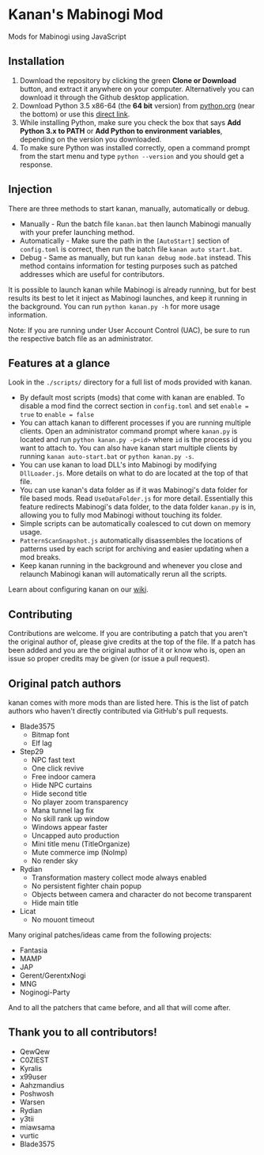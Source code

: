 # Kanan's Mabinogi Mod
Mods for Mabinogi using JavaScript

## Installation
1. Download the repository by clicking the green **Clone or Download** button, and extract it anywhere on your computer. Alternatively you can download it through the Github desktop application.
2. Download Python 3.5 x86-64 (the **64 bit** version) from
[python.org](https://www.python.org/downloads/release/python-352/) (near the bottom) or use this [direct link](https://www.python.org/ftp/python/3.5.2/python-3.5.2-amd64.exe).
3. While installing Python, make sure you check the box that says **Add Python 3.x to
PATH** or **Add Python to environment variables**, depending on the version you downloaded.
4. To make sure Python was installed correctly, open a command prompt from the start menu and type
`python --version` and you should get a response.

## Injection
There are three methods to start kanan, manually, automatically or debug.
* Manually -  Run the batch file `kanan.bat` then launch Mabinogi manually with your prefer launching method. 
* Automatically - Make sure the path in the `[AutoStart]` section of `config.toml` is correct, then run the batch file `kanan auto start.bat`.
* Debug - Same as manually, but run `kanan debug mode.bat` instead. This method contains information for testing purposes such as patched addresses which are useful for contributors.

It is possible to launch kanan while Mabinogi is already running, but for best results its best to let it inject as Mabinogi launches, and keep it running in the background. You can run `python kanan.py -h` for more usage information. 

Note: If you are running under User Account Control (UAC), be sure to run the respective batch file as an administrator.

## Features at a glance
Look in the `./scripts/` directory for a full list of mods provided with kanan.
* By default most scripts (mods) that come with kanan are enabled. To disable a
mod find the correct section in `config.toml` and set `enable = true` to `enable = false`
* You can attach kanan to different processes if you are running multiple
clients. Open an administrator command prompt where `kanan.py` is located and
run `python kanan.py -p<id>` where `id` is the process id you want to attach to.
 You can also have kanan start multiple clients by running 
`kanan auto-start.bat` or `python kanan.py -s`.
* You can use kanan to load DLL's into Mabinogi by modifying `DllLoader.js`. More
details on what to do are located at the top of that file.
* You can use kanan's data folder as if it was Mabinogi's data folder for file based
mods. Read `UseDataFolder.js` for more detail. Essentially this feature
redirects Mabinogi's data folder, to the data folder `kanan.py` is in, allowing you
to fully mod Mabinogi without touching its folder.
* Simple scripts can be automatically coalesced to cut down on memory usage.
* `PatternScanSnapshot.js` automatically disassembles the locations of patterns
used by each script for archiving and easier updating when a mod breaks.
* Keep kanan running in the background and whenever you close and relaunch Mabinogi
kanan will automatically rerun all the scripts.

Learn about configuring kanan on our [wiki](https://github.com/cursey/kanan/wiki).

## Contributing
Contributions are welcome. If you are contributing a patch that you aren't the
original author of, please give credits at the top of the file. If a patch has
been added and you are the original author of it or know who is, open an issue
so proper credits may be given (or issue a pull request).

## Original patch authors
kanan comes with more mods than are listed here. This is the list of patch 
authors who haven't directly contributed via GitHub's pull requests.
* Blade3575
    * Bitmap font
    * Elf lag
* Step29
    * NPC fast text
    * One click revive
    * Free indoor camera
    * Hide NPC curtains
    * Hide second title
    * No player zoom transparency
    * Mana tunnel lag fix
    * No skill rank up window
    * Windows appear faster
    * Uncapped auto production
    * Mini title menu (TitleOrganize)
    * Mute commerce imp (NoImp)
    * No render sky
* Rydian
    * Transformation mastery collect mode always enabled
    * No persistent fighter chain popup
    * Objects between camera and character do not become transparent
    * Hide main title
* Licat
    * No mouont timeout

Many original patches/ideas came from the following projects:
* Fantasia
* MAMP
* JAP
* Gerent/GerentxNogi
* MNG
* Noginogi-Party

And to all the patchers that came before, and all that will come after.

## Thank you to all contributors!
* QewQew
* C0ZIEST
* Kyralis
* x99user
* Aahzmandius
* Poshwosh
* Warsen
* Rydian
* y3tii
* miawsama
* vurtic
* Blade3575
